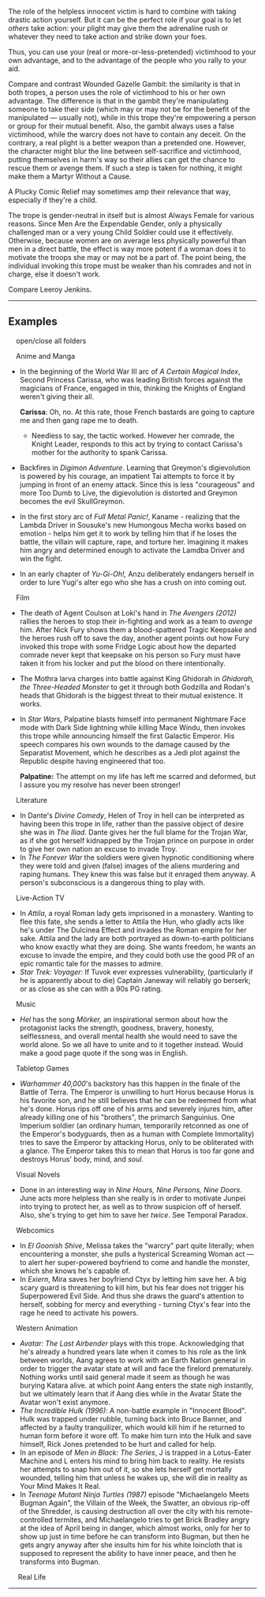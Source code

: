 The role of the helpless innocent victim is hard to combine with taking drastic action yourself. But it can be the perfect role if your goal is to let _others_ take action: your plight may give them the adrenaline rush or whatever they need to take action and strike down your foes.

Thus, you can use your (real or more-or-less-pretended) victimhood to your own advantage, and to the advantage of the people who you rally to your aid.

Compare and contrast Wounded Gazelle Gambit: the similarity is that in both tropes, a person uses the role of victimhood to his or her own advantage. The difference is that in the gambit they're manipulating someone to take their side (which may or may not be for the benefit of the manipulated — usually not), while in this trope they're empowering a person or group for their mutual benefit. Also, the gambit always uses a false victimhood, while the warcry does not have to contain any deceit. On the contrary, a real plight is a better weapon than a pretended one. However, the character might blur the line between self-sacrifice and victimhood, putting themselves in harm's way so their allies can get the chance to rescue them or avenge them. If such a step is taken for nothing, it might make them a Martyr Without a Cause.

A Plucky Comic Relief may sometimes amp their relevance that way, especially if they're a child.

The trope is gender-neutral in itself but is almost Always Female for various reasons. Since Men Are the Expendable Gender, only a physically challenged man or a very young Child Soldier could use it effectively. Otherwise, because women are on average less physically powerful than men in a direct battle, the effect is way more potent if a woman does it to motivate the troops she may or may not be a part of. The point being, the individual invoking this trope must be weaker than his comrades and not in charge, else it doesn't work.

Compare Leeroy Jenkins.

___

## Examples

    open/close all folders 

    Anime and Manga 

-   In the beginning of the World War III arc of _A Certain Magical Index_, Second Princess Carissa, who was leading British forces against the magicians of France, engaged in this, thinking the Knights of England weren't giving their all.
    
    **Carissa**: Oh, no. At this rate, those French bastards are going to capture me and then gang rape me to death.
    
    -   Needless to say, the tactic worked. However her comrade, the Knight Leader, responds to this act by trying to contact Carissa's mother for the authority to spank Carissa.
-   Backfires in _Digimon Adventure_. Learning that Greymon's digievolution is powered by his courage, an impatient Tai attempts to force it by jumping in front of an enemy attack. Since this is less "courageous" and more Too Dumb to Live, the digievolution is distorted and Greymon becomes the evil SkullGreymon.
-   In the first story arc of _Full Metal Panic!_, Kaname - realizing that the Lambda Driver in Sousuke's new Humongous Mecha works based on emotion - helps him get it to work by telling him that if he loses the battle, the villain will capture, rape, and torture her. Imagining it makes him angry and determined enough to activate the Lamdba Driver and win the fight.
-   In an early chapter of _Yu-Gi-Oh!,_ Anzu deliberately endangers herself in order to lure Yugi's alter ego who she has a crush on into coming out.

    Film 

-   The death of Agent Coulson at Loki's hand in _The Avengers (2012)_ rallies the heroes to stop their in-fighting and work as a team to _avenge_ him. After Nick Fury shows them a blood-spattered Tragic Keepsake and the heroes rush off to save the day, another agent points out how Fury invoked this trope with some Fridge Logic about how the departed comrade never kept that keepsake on his person so Fury must have taken it from his locker and put the blood on there intentionally.
-   The Mothra larva charges into battle against King Ghidorah in _Ghidorah, the Three-Headed Monster_ to get it through both Godzilla and Rodan's heads that Ghidorah is the biggest threat to their mutual existence. It works.
-   In _Star Wars_, Palpatine blasts himself into permanent Nightmare Face mode with Dark Side lightning while killing Mace Windu, then invokes this trope while announcing himself the first Galactic Emperor. His speech compares his own wounds to the damage caused by the Separatist Movement, which he describes as a Jedi plot against the Republic despite having engineered that too.
    
    **Palpatine:** The attempt on my life has left me scarred and deformed, but I assure you my resolve has never been stronger!
    

    Literature 

-   In Dante's _Divine Comedy_, Helen of Troy in hell can be interpreted as having been this trope in life, rather than the passive object of desire she was in _The Iliad_. Dante gives her the full blame for the Trojan War, as if she got herself kidnapped by the Trojan prince on purpose in order to give her own nation an excuse to invade Troy.
-   In _The Forever War_ the soldiers were given hypnotic conditioning where they were told and given (false) images of the aliens murdering and raping humans. They knew this was false but it enraged them anyway. A person's subconscious is a dangerous thing to play with.

    Live-Action TV 

-   In _Attila_, a royal Roman lady gets imprisoned in a monastery. Wanting to flee this fate, she sends a letter to Attila the Hun, who gladly acts like he's under The Dulcinea Effect and invades the Roman empire for her sake. Attila and the lady are both portrayed as down-to-earth politicians who know exactly what they are doing. She wants freedom, he wants an excuse to invade the empire, and they could both use the good PR of an epic romantic tale for the masses to admire.
-   _Star Trek: Voyager:_ If Tuvok ever expresses vulnerability, (particularly if he is apparently about to die) Captain Janeway will reliably go berserk; or as close as she can with a 90s PG rating.

    Music 

-   _Hel_ has the song _Mörker,_ an inspirational sermon about how the protagonist lacks the strength, goodness, bravery, honesty, selflessness, and overall mental health she would need to save the world alone. So we all have to unite and to it together instead. Would make a good page quote if the song was in English.

    Tabletop Games 

-   _Warhammer 40,000_'s backstory has this happen in the finale of the Battle of Terra. The Emperor is unwilling to hurt Horus because Horus is his favorite son, and he still believes that he can be redeemed from what he's done. Horus rips off one of his arms and severely injures him, after already killing one of his "brothers", the primarch Sanguinius. One Imperium soldier (an ordinary human, temporarily retconned as one of the Emperor's bodyguards, then as a human with Complete Immortality) tries to save the Emperor by attacking Horus, only to be obliterated with a glance. The Emperor takes this to mean that Horus is too far gone and destroys Horus' body, mind, and _soul._

    Visual Novels 

-   Done in an interesting way in _Nine Hours, Nine Persons, Nine Doors_. June acts more helpless than she really is in order to motivate Junpei into trying to protect her, as well as to throw suspicion off of herself. Also, she's trying to get him to save her _twice_. See Temporal Paradox.

    Webcomics 

-   In _El Goonish Shive_, Melissa takes the "warcry" part quite literally; when encountering a monster, she pulls a hysterical Screaming Woman act — to alert her super-powered boyfriend to come and handle the monster, which she knows he's capable of.
-   In _Exiern_, Mira saves her boyfriend Ctyx by letting him save her. A big scary guard is threatening to kill him, but his fear does not trigger his Superpowered Evil Side. And thus she draws the guard's attention to herself, sobbing for mercy and everything - turning Ctyx's fear into the rage he need to activate his powers.

    Western Animation 

-   _Avatar: The Last Airbender_ plays with this trope. Acknowledging that he's already a hundred years late when it comes to his role as the link between worlds, Aang agrees to work with an Earth Nation general in order to trigger the avatar state at will and face the firelord prematurely. Nothing works until said general made it seem as though he was burying Katara alive. at which point Aang enters the state nigh instantly, but we ultimately learn that if Aang dies while in the Avatar State the Avatar won't exist anymore.
-   _The Incredible Hulk (1996)_: A non-battle example in "Innocent Blood". Hulk was trapped under rubble, turning back into Bruce Banner, and affected by a faulty tranquilizer, which would kill him if he returned to human form before it wore off. To make him turn into the Hulk and save himself, Rick Jones pretended to be hurt and called for help.
-   In an episode of _Men in Black: The Series_, J is trapped in a Lotus-Eater Machine and L enters his mind to bring him back to reality. He resists her attempts to snap him out of it, so she lets herself get mortally wounded, telling him that unless he wakes up, she will die in reality as Your Mind Makes It Real.
-   In _Teenage Mutant Ninja Turtles (1987)_ episode "Michaelangelo Meets Bugman Again", the Villain of the Week, the Swatter, an obvious rip-off of the Shredder, is causing destruction all over the city with his remote-controlled termites, and Michaelangelo tries to get Brick Bradley angry at the idea of April being in danger, which almost works, only for her to show up just in time before he can transform into Bugman, but then he gets angry anyway after she insults him for his white loincloth that is supposed to represent the ability to have inner peace, and then he transforms into Bugman.

     Real Life 

___